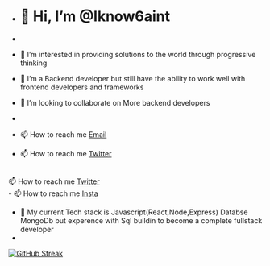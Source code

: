 - <h1>👋 Hi, I’m @Iknow6aint</h1>
- 
- 👀 I’m interested in providing solutions to the world through progressive thinking 

- 🌱 I’m a Backend developer but still have the ability to  work well with frontend developers and frameworks

- 💞️ I’m looking to collaborate on More backend developers 
- 
- 📫 How to reach me <a href="saintmoses100@gmail.com">Email</a>
 - 📫 How to reach me <a href="https://twitter.com/iknow6aint">Twitter</a>
 <br/>
  📫 How to reach me <a href="https://twitter.com/iknowsaint">Twitter</a>
  <br/>
- 📫 How to reach me <a href="https://www.instagram.com/iknowsaint_">Insta</a>


- 👀 My current Tech stack is Javascript(React,Node,Express) Databse MongoDb but experence with Sql buildin to become a complete fullstack  developer
- <br>
[![GitHub Streak](https://github-readme-streak-stats.herokuapp.com/?user=iknow6aint)](https://git.io/streak-stats)


<!---
Iknow6aint/Iknow6aint is a ✨ special ✨ repository because its `README.md` (this file) appears on your GitHub profile.
You can click the Preview link to take a look at your changes.
[![GitHub Streak](https://github-readme-streak-stats.herokuapp.com/iknow6aint=DenverCoder1)](https://git.io/streak-stats)
[![Anurag's GitHub stats](https://github-readme-stats.vercel.app/api?username=an)](https://github.com/anuraghazra/github-readme-stats)
[![Anurag's GitHub stats](https://github-readme-stats.vercel.app/api?username=iknow6aint)](https://github.com/anuraghazra/github-readme-stats)
--->
